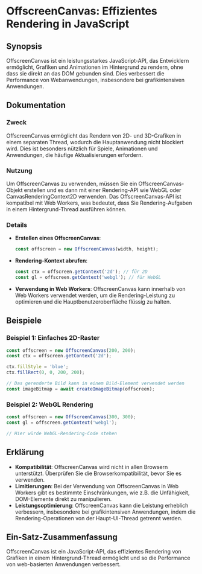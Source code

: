 <!--
Meta Description: # OffscreenCanvas: Effizientes Rendering in JavaScript ## Synopsis OffscreenCanvas ist ein leistungsstarkes JavaScript-API, das Entwicklern ermöglicht...
Meta Keywords: offscreencanvas, die, rendering, const, offscreen
-->

# OffscreenCanvas: Effizientes Rendering in JavaScript

## Synopsis
OffscreenCanvas ist ein leistungsstarkes JavaScript-API, das Entwicklern ermöglicht, Grafiken und Animationen im Hintergrund zu rendern, ohne dass sie direkt an das DOM gebunden sind. Dies verbessert die Performance von Webanwendungen, insbesondere bei grafikintensiven Anwendungen.

## Dokumentation
### Zweck
OffscreenCanvas ermöglicht das Rendern von 2D- und 3D-Grafiken in einem separaten Thread, wodurch die Hauptanwendung nicht blockiert wird. Dies ist besonders nützlich für Spiele, Animationen und Anwendungen, die häufige Aktualisierungen erfordern.

### Nutzung
Um OffscreenCanvas zu verwenden, müssen Sie ein OffscreenCanvas-Objekt erstellen und es dann mit einer Rendering-API wie WebGL oder CanvasRenderingContext2D verwenden. Das OffscreenCanvas-API ist kompatibel mit Web Workers, was bedeutet, dass Sie Rendering-Aufgaben in einem Hintergrund-Thread ausführen können.

### Details
- **Erstellen eines OffscreenCanvas**: 
  ```javascript
  const offscreen = new OffscreenCanvas(width, height);
  ```
- **Rendering-Kontext abrufen**: 
  ```javascript
  const ctx = offscreen.getContext('2d'); // für 2D
  const gl = offscreen.getContext('webgl'); // für WebGL
  ```
- **Verwendung in Web Workers**:
  OffscreenCanvas kann innerhalb von Web Workers verwendet werden, um die Rendering-Leistung zu optimieren und die Hauptbenutzeroberfläche flüssig zu halten.

## Beispiele
### Beispiel 1: Einfaches 2D-Raster
```javascript
const offscreen = new OffscreenCanvas(200, 200);
const ctx = offscreen.getContext('2d');

ctx.fillStyle = 'blue';
ctx.fillRect(0, 0, 200, 200);

// Das gerenderte Bild kann in einem Bild-Element verwendet werden
const imageBitmap = await createImageBitmap(offscreen);
```

### Beispiel 2: WebGL Rendering
```javascript
const offscreen = new OffscreenCanvas(300, 300);
const gl = offscreen.getContext('webgl');

// Hier würde WebGL-Rendering-Code stehen
```

## Erklärung
- **Kompatibilität**: OffscreenCanvas wird nicht in allen Browsern unterstützt. Überprüfen Sie die Browserkompatibilität, bevor Sie es verwenden.
- **Limitierungen**: Bei der Verwendung von OffscreenCanvas in Web Workers gibt es bestimmte Einschränkungen, wie z.B. die Unfähigkeit, DOM-Elemente direkt zu manipulieren.
- **Leistungsoptimierung**: OffscreenCanvas kann die Leistung erheblich verbessern, insbesondere bei grafikintensiven Anwendungen, indem die Rendering-Operationen von der Haupt-UI-Thread getrennt werden.

## Ein-Satz-Zusammenfassung
OffscreenCanvas ist ein JavaScript-API, das effizientes Rendering von Grafiken in einem Hintergrund-Thread ermöglicht und so die Performance von web-basierten Anwendungen verbessert.